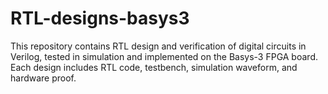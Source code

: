 # RTL-designs-basys3
This repository contains RTL design and verification of digital circuits in Verilog, tested in simulation and implemented on the Basys-3 FPGA board.  
Each design includes RTL code, testbench, simulation waveform, and hardware proof.  
